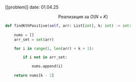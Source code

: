 
[[problem]]
date: 01.04.25

 $$\text{Реализация за}\ O(N + K)$$
```python
def findKthPositive(self, arr: List[int], k: int) -> int:
	
	nums = []
	arr_set = set(arr)

	for i in range(1, len(arr) + k + 1):

		if i not in arr_set:

			nums.append(i)
	
	return nums[k - 1]

```
